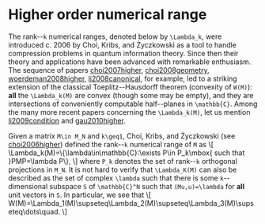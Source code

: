 Higher order numerical range
============================

The rank\--``k`` numerical ranges, denoted below by ``\Lambda_k``, were
introduced c. 2006 by Choi, Kribs, and Życzkowski as a tool to handle
compression problems in quantum information theory. Since then their
theory and applications have been advanced with remarkable enthusiasm.
The sequence of papers [choi2007higher](@cite), [choi2008geometry](@cite), [woerdeman2008higher](@cite), [li2008canonical](@cite), for
example, led to a striking extension of the classical
Toeplitz\--Hausdorff theorem (convexity of ``W(M)``): **all** the
``\Lambda_k(M)`` are convex (though some may be empty), and they are
intersections of conveniently computable half\--planes in
``\mathbb{C}``. Among the many more recent papers concerning the
``\Lambda_k(M)``, let us mention [li2009condition](@cite) and [gau2010higher](@cite).

Given a matrix ``M\in M_N`` and ``k\geq1``, Choi, Kribs, and
Życzkowski (see [choi2006higher](@cite)) defined the rank\--``k``
numerical range of ``M`` as \\\[
\Lambda_k(M)=\\{\lambda\in\mathbb{C}:\exists P\in P_k\mbox{ such
that }PMP=\lambda P\\}, \\\] where ``P_k`` denotes the set of
rank\--``k`` orthogonal projections in ``M_N``. It is not hard to verify
that ``\Lambda_K(M)`` can also be described as the set of complex
``\lambda`` such that there is some ``k``\--dimensional subspace ``S``
of ``\mathbb{C}^N`` such that ``(Mu,u)=\lambda`` for **all** unit
vectors in ``S``. In particular, we see that \\\[
W(M)=\Lambda_1(M)\supseteq\Lambda_2(M)\supseteq\Lambda_3(M)\supseteq\dots\quad.
\\\]
